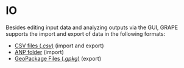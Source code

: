 # IO

Besides editing input data and analyzing outputs via the GUI, GRAPE supports the import and export of data in the following formats:

- [CSV files (*.csv*)](./CSVFiles.md) (import and export)
- [ANP folder](./ANPFolder.md) (import)
- [GeoPackage Files (*.gpkg*)](./GeopackageFiles.md) (export)
